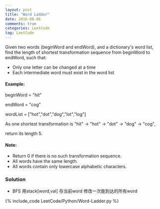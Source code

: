 ```yaml
---
layout: post
title: "Word Ladder"
date: 2016-08-06
comments: true
categories: LeetCode
tag: LeetCode
---
```


Given two words (beginWord and endWord), and a dictionary's word list, find the length of shortest transformation sequence from beginWord to endWord, such that:

* Only one letter can be changed at a time
* Each intermediate word must exist in the word list

#### Example:
beginWord = "hit"

endWord = "cog"

wordList = ["hot","dot","dog","lot","log"]

As one shortest transformation is "hit" -> "hot" -> "dot" -> "dog" -> "cog",

return its length 5.

#### Note:
* Return 0 if there is no such transformation sequence.
* All words have the same length.
* All words contain only lowercase alphabetic characters.

<!--more-->
### Solution
* BFS 用stack[word,val] 存当前word 修改一次能到达的所有word

{% include_code LeetCode/Python/Word-Ladder.py %}
